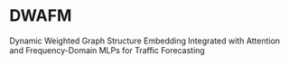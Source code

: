 # DWAFM

Dynamic Weighted Graph Structure Embedding Integrated with Attention and Frequency-Domain MLPs for Traffic Forecasting
